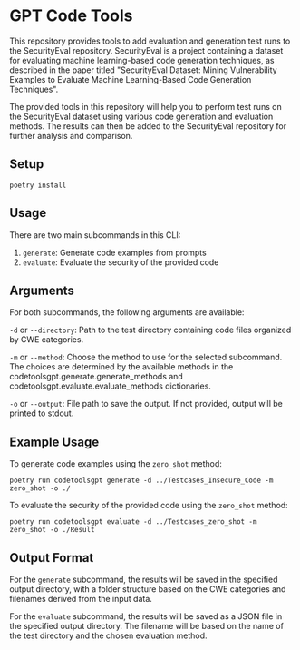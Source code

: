 # GPT Code Tools

This repository provides tools to add evaluation and generation test runs to the SecurityEval repository. SecurityEval is a project containing a dataset for evaluating machine learning-based code generation techniques, as described in the paper titled "SecurityEval Dataset: Mining Vulnerability Examples to Evaluate Machine Learning-Based Code Generation Techniques".

The provided tools in this repository will help you to perform test runs on the SecurityEval dataset using various code generation and evaluation methods. The results can then be added to the SecurityEval repository for further analysis and comparison.

## Setup

    poetry install

## Usage

There are two main subcommands in this CLI:

1. `generate`: Generate code examples from prompts
2. `evaluate`: Evaluate the security of the provided code

## Arguments
For both subcommands, the following arguments are available:

`-d` or `--directory`: Path to the test directory containing code files organized by CWE categories.

`-m` or `--method`: Choose the method to use for the selected subcommand. The choices are determined by the available methods in the codetoolsgpt.generate.generate_methods and codetoolsgpt.evaluate.evaluate_methods dictionaries.

`-o` or `--output`: File path to save the output. If not provided, output will be printed to stdout.


## Example Usage

To generate code examples using the `zero_shot` method:

    poetry run codetoolsgpt generate -d ../Testcases_Insecure_Code -m zero_shot -o ./

To evaluate the security of the provided code using the `zero_shot` method:

    poetry run codetoolsgpt evaluate -d ../Testcases_zero_shot -m zero_shot -o ./Result


## Output Format

For the `generate` subcommand, the results will be saved in the specified output directory, with a folder structure based on the CWE categories and filenames derived from the input data.

For the `evaluate` subcommand, the results will be saved as a JSON file in the specified output directory. The filename will be based on the name of the test directory and the chosen evaluation method.



